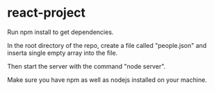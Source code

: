 # react-project

Run npm install to get dependencies.

In the root directory of the repo, create a file called "people.json" and inserta single empty array into the file.

Then start the server with the command "node server".

Make sure you have npm as well as nodejs installed on your machine.
